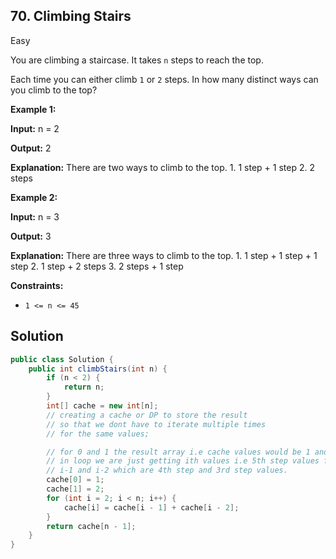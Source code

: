 ## 70\. Climbing Stairs

Easy

You are climbing a staircase. It takes `n` steps to reach the top.

Each time you can either climb `1` or `2` steps. In how many distinct ways can you climb to the top?

**Example 1:**

**Input:** n = 2

**Output:** 2

**Explanation:** There are two ways to climb to the top. 1. 1 step + 1 step 2. 2 steps 

**Example 2:**

**Input:** n = 3

**Output:** 3

**Explanation:** There are three ways to climb to the top. 1. 1 step + 1 step + 1 step 2. 1 step + 2 steps 3. 2 steps + 1 step 

**Constraints:**

*   `1 <= n <= 45`

## Solution

```java
public class Solution {
    public int climbStairs(int n) {
        if (n < 2) {
            return n;
        }
        int[] cache = new int[n];
        // creating a cache or DP to store the result
        // so that we dont have to iterate multiple times
        // for the same values;

        // for 0 and 1 the result array i.e cache values would be 1 and 2
        // in loop we are just getting ith values i.e 5th step values from
        // i-1 and i-2 which are 4th step and 3rd step values.
        cache[0] = 1;
        cache[1] = 2;
        for (int i = 2; i < n; i++) {
            cache[i] = cache[i - 1] + cache[i - 2];
        }
        return cache[n - 1];
    }
}
```